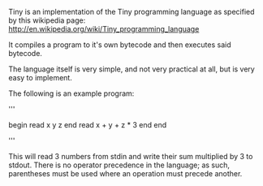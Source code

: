 Tiny is an implementation of the Tiny programming language as specified by this wikipedia page:
http://en.wikipedia.org/wiki/Tiny_programming_language

It compiles a program to it's own bytecode and then executes said bytecode.

The language itself is very simple, and not very practical at all, but is very easy to implement.

The following is an example program:

''' 

begin
	read x y z end
	read x + y + z * 3 end
end

''' 

This will read 3 numbers from stdin and write their sum multiplied by 3 to stdout.
There is no operator precedence in the language; as such, parentheses must be used where an operation 
must precede another.
